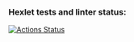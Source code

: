 ### Hexlet tests and linter status:
[![Actions Status](https://github.com/anatolii-serzhantov/frontend-project-lvl2/workflows/hexlet-check/badge.svg)](https://github.com/anatolii-serzhantov/frontend-project-lvl2/actions)